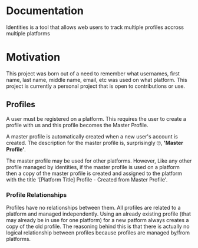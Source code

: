 # Documentation

Identities is a tool that allows web users to track multiple profiles accross multiple platforms

# Motivation

This project was born out of a need to remember what usernames, first name, last name, middle name, email, etc was used on what platform.
This project is currently a personal project that is open to contributions or use.

## Profiles

A user must be registered on a platform.
This requires the user to create a profile with us and this
profile becomes the Master Profile.

A master profile is automatically created when a new user's account is created.
The description for the master profile is, surprisingly 🙄, **'Master Profile'**.

The master profile may be used for other platforms. However, Like any other profile managed
by identities, if the master profile is used on a platform then a copy of the master profile
is created and assigned to the platform with the title '[Platform Title] Profile - Created from Master Profile'.

### Profile Relationships

Profiles have no relationships between them. All profiles are related to a platform and managed
independently. Using an already existing profile (that may already be in use for one platform)
for a new patform always creates a copy of the old profile.
The reasoning behind this is that there is actually no logical relationship between profiles because profiles
are managed by/from platforms.
